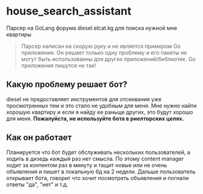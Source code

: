 # house_search_assistant
Парсер на GoLang форума diesel.elcat.kg для поиска нужной мне квартиры

> Парсер написан на скорую руку и не является примером Go приложения. Он решает
> только одну проблему и его пакеты не могут быть использованны для других
> приложений/библиотек. Go приложения пишутся не так!

## Какую проблему решает бот?
diesel не предоставляет инструментов для отсеивания уже просмотренных тем и
 это стало не удобным для меня. Мне нужно найти хорошую квартиру и если я найду
 ее раньще других, это будут хорошо для меня. **Пожалуйста, не используйте бота
 в риелторских целях.**

## Как он работает
Планируется что бот будет обслуживать нескольких пользователей, а ходить в
 дизедь каждый раз нет смысла. По этому content manager ходит за контентом раз
 в минуту и тащит новые или не очень объявления и пишет в локальную бд на 2
 недели. Дальше пользователь открывает бота, говорит что хочит посмотреть
 объявления и погнали ответы "да", "нет" и т.д.
